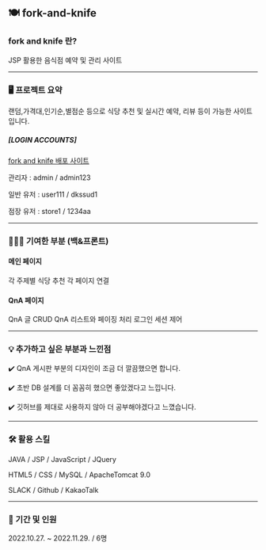 ## 🍽️ fork-and-knife

### fork and knife 란?
JSP 활용한 음식점 예약 및 관리 사이트

---

### 🖥️ 프로젝트 요약
랜덤,가격대,인기순,별점순 등으로 식당 추천 및 실시간 예약, 리뷰 등이 가능한 사이트입니다.
##### [LOGIN ACCOUNTS] 
[fork and knife 배포 사이트](http://itwillbs10.cafe24.com/Fork)

관리자 : admin / admin123 

일반 유저 : user111 / dkssud1 

점장 유저 : store1 / 1234aa

---

### 👩🏻‍💻 기여한 부분 (백&프론트)
#### 메인 페이지
각 주제별 식당 추천
각 페이지 연결
#### QnA 페이지
QnA 글 CRUD
QnA 리스트와 페이징 처리
로그인 세션 제어

---

### 💡 추가하고 싶은 부분과 느낀점
✔️ QnA 게시판 부분의 디자인이 조금 더 깔끔했으면 합니다.

✔️ 초반 DB 설계를 더 꼼꼼히 했으면 좋았겠다고 느낍니다.

✔️ 깃허브를 제대로 사용하지 않아 더 공부해야겠다고 느꼈습니다.

---

### 🛠️ 활용 스킬
JAVA / JSP / JavaScript / JQuery

HTML5 / CSS / MySQL / ApacheTomcat 9.0

SLACK / Github / KakaoTalk

---

### 👥 기간 및 인원
2022.10.27. ~ 2022.11.29. / 6명


